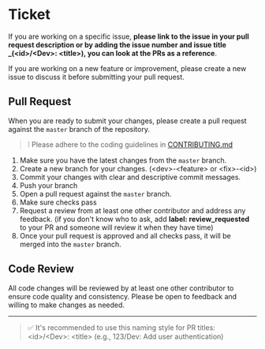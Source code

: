 # Ticket

If you are working on a specific issue, **please link to the issue in your pull request description or by adding the issue number and issue title _(\<id\>/\<Dev\>: \<title\>), you can look at the PRs as a reference**. 

If you are working on a new feature or improvement, please create a new issue to discuss it before submitting your pull request.

## Pull Request

When you are ready to submit your changes, please create a pull request against the `master` branch of the repository.

> ❕ Please adhere to the coding guidelines in [CONTRIBUTING.md](../CONTRIBUTING.md)

1. Make sure you have the latest changes from the `master` branch.
2. Create a new branch for your changes. (\<dev\>-\<feature\> or \<fix\>-\<id\>)
3. Commit your changes with clear and descriptive commit messages.
4. Push your branch
5. Open a pull request against the `master` branch.
6. Make sure checks pass
7. Request a review from at least one other contributor and address any feedback. (if you don't know who to ask, add **label: review_requested** to your PR and someone will review it when they have time)
8. Once your pull request is approved and all checks pass, it will be merged into the `master` branch.

## Code Review

All code changes will be reviewed by at least one other contributor to ensure code quality and consistency. Please be open to feedback and willing to make changes as needed.

---

> ✅ It's recommended to use this naming style for PR titles: \<id\>/\<Dev\>: \<title\> (e.g., 123/Dev: Add user authentication)